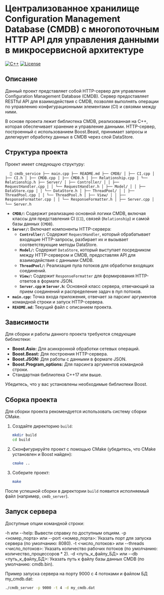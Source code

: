 # Централизованное хранилище Configuration Management Database (CMDB) с многопоточным HTTP API для управления данными в микросервисной архитектуре

[![C++](https://img.shields.io/badge/C%2B%2B-20-blue.svg)](https://en.wikipedia.org/wiki/C%2B%2B20)
[![License](https://img.shields.io/badge/License-MIT-green.svg)](LICENSE)

## Описание

Данный проект представляет собой HTTP-сервер для управления Configuration Management Database (CMDB). Сервер предоставляет RESTful API для взаимодействия с CMDB, позволяя выполнять операции по управлению конфигурационными элементами (CI) и связями между ними.

В основе проекта лежит библиотека CMDB, реализованная на C++, которая обеспечивает хранение и управление данными. HTTP-сервер, построенный с использованием Boost.Beast, принимает запросы и делегирует обработку данных в CMDB через слой DataStore.

## Структура проекта

Проект имеет следующую структуру:

<pre> <code> 📁 cmdb_service ├── main.cpp ├── README.md ├── CMDB/ │ ├── CI.cpp │ ├── CI.h │ ├── CMDB.cpp │ ├── CMDB.h │ ├── Relationship.cpp │ └── Relationship.h ├── Server/ │ ├── Controller/ │ │ ├── RequestHandler.cpp │ │ └── RequestHandler.h │ ├── Model/ │ │ ├── DataStore.cpp │ │ └── DataStore.h │ ├── ThreadPool/ │ │ ├── ThreadPool.cpp │ │ └── ThreadPool.h │ ├── View/ │ │ ├── ResponseFormatter.cpp │ │ └── ResponseFormatter.h │ ├── Server.cpp │ └── Server.h </code> </pre>

* **`CMDB/`:** Содержит реализацию основной логики CMDB, включая классы для представления CI (`CI`), связей (`Relationship`) и самой базы данных (`CMDB`).
* **`Server/`:** Включает компоненты HTTP-сервера:
    * **`Controller/`:** Содержит `RequestHandler`, который обрабатывает входящие HTTP-запросы, разбирает их и вызывает соответствующие методы DataStore.
    * **`Model/`:** Содержит `DataStore`, который выступает посредником между HTTP-сервером и CMDB, предоставляя API для взаимодействия с данными CMDB.
    * **`ThreadPool/`:** Реализация пула потоков для обработки входящих соединений.
    * **`View/`:** Содержит `ResponseFormatter` для формирования HTTP-ответов в формате JSON.
    * **`Server.cpp` и `Server.h`:** Основной класс сервера, отвечающий за прием соединений и распределение задач в пул потоков.
* **`main.cpp`:** Точка входа приложения, отвечает за парсинг аргументов командной строки и запуск HTTP-сервера.
* **`README.md`:** Текущий файл с описанием проекта.

## Зависимости

Для сборки и работы данного проекта требуются следующие библиотеки:

* **Boost.Asio:** Для асинхронной обработки сетевых операций.
* **Boost.Beast:** Для построения HTTP-сервера.
* **Boost.JSON:** Для работы с данными в формате JSON.
* **Boost.Program\_options:** Для парсинга аргументов командной строки.
* Стандартная библиотека C++17 или выше.

Убедитесь, что у вас установлены необходимые библиотеки Boost.

## Сборка проекта

Для сборки проекта рекомендуется использовать систему сборки CMake.

1.  Создайте директорию `build`:
    ```bash
    mkdir build
    cd build
    ```
2.  Сконфигурируйте проект с помощью CMake (убедитесь, что CMake установлен и Boost найден):
    ```bash
    cmake ..
    ```
3.  Соберите проект:
    ```bash
    make
    ```

После успешной сборки в директории `build` появится исполняемый файл (например, `cmdb_server`).

## Запуск сервера

Доступные опции командной строки:

-h или --help: Вывести справку по доступным опциям.
-p <номер_порта> или --port <номер_порта>: Указать порт для запуска сервера (по умолчанию: 8080).
-t <число_потоков> или --threads <число_потоков>: Указать количество рабочих потоков (по умолчанию: количество_процессоров * 2).
-d <путь_к_файлу_БД> или --db <путь_к_файлу_БД>: Указать путь к файлу базы данных CMDB (по умолчанию: cmdb.bin).

Пример запуска сервера на порту 9000 с 4 потоками и файлом БД my_cmdb.dat:


```bash
./cmdb_server -p 9000 -t 4 -d my_cmdb.dat
```


